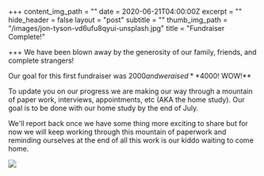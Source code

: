 +++
content_img_path = ""
date = 2020-06-21T04:00:00Z
excerpt = ""
hide_header = false
layout = "post"
subtitle = ""
thumb_img_path = "/images/jon-tyson-vd6ufu8qyui-unsplash.jpg"
title = "Fundraiser Complete!"

+++
We have been blown away by the generosity of our family, friends, and complete strangers!

Our goal for this first fundraiser was $2000 and we raised **$4000! WOW!**

To update you on our progress we are making our way through a mountain of paper work, interviews, appointments, etc  (AKA the home study).  Our goal is to be done with our home study by the end of July.

We'll report back once we have some thing more exciting to share but for now we will keep working through this mountain of paperwork and reminding ourselves at the end of all this work is our kiddo waiting to come home.

![](/images/india-process-homestudy.PNG)